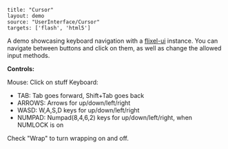```
title: "Cursor"
layout: demo
source: "UserInterface/Cursor"
targets: ['flash', 'html5']
```

A demo showcasing keyboard navigation with a [flixel-ui](http://github.com/HaxeFlixel/flixel-ui) instance. You can navigate
between buttons and click on them, as well as change the allowed input methods.

**Controls:**

Mouse: Click on stuff
Keyboard:
* TAB: Tab goes forward, Shift+Tab goes back
* ARROWS: Arrows for up/down/left/right
* WASD: W,A,S,D keys for up/down/left/right
* NUMPAD: Numpad(8,4,6,2) keys for up/down/left/right, when NUMLOCK is on

Check "Wrap" to turn wrapping on and off.